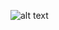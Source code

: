 ![alt text]([http://url/to/img.png](https://github.com/bhubonmondal05/pattern/blob/main/patterns.png))
